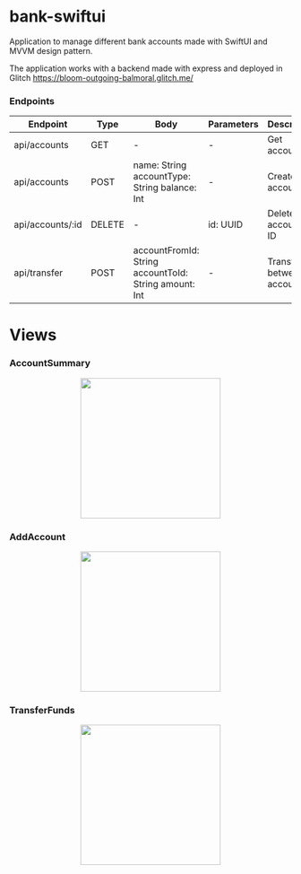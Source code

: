 # bank-swiftui

Application to manage different bank accounts made with SwiftUI and MVVM design pattern.

The application works with a backend made with express and deployed in Glitch https://bloom-outgoing-balmoral.glitch.me/

### Endpoints

| Endpoint         | Type   | Body                                                  | Parameters | Description               |
|------------------|--------|-------------------------------------------------------|------------|---------------------------|
| api/accounts     | GET    | -                                                     | -          | Get account list          |
| api/accounts     | POST   | name: String accountType: String balance: Int         | -          | Create new account        |
| api/accounts/:id | DELETE | -                                                     | id: UUID   | Delete account by ID      |
| api/transfer     | POST   | accountFromId: String accountToId: String amount: Int | -          | Transfer between accounts |


# Views

### AccountSummary

<div>
	<p align= 'center'>
		<img src="https://github.com/marianobattaglia/bank-swiftui/assets/94753551/59fd54d2-33a8-4201-813e-be1db51061b3" width="250">
	</p>
</div>

### AddAccount

<div>
	<p align= 'center'>
		<img src="https://github.com/marianobattaglia/bank-swiftui/assets/94753551/4ced8b8e-42b4-4e51-9717-63c4a5ec32c7" width="250">
	</p>
</div>

### TransferFunds

<div>
	<p align= 'center'>
		<img src="https://github.com/marianobattaglia/bank-swiftui/assets/94753551/520184ee-8e73-4008-ad03-f00a90712a70" width="250">
	</p>
</div>
